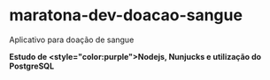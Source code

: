 # maratona-dev-doacao-sangue
Aplicativo para doação de sangue

**Estudo de <style="color:purple">Nodejs</style>, Nunjucks e utilização do PostgreSQL**
